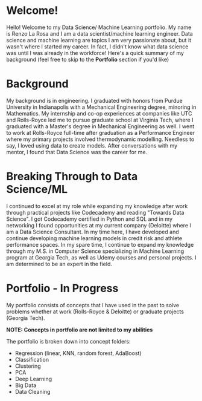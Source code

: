 # Welcome!
Hello! Welcome to my Data Science/ Machine Learning portfolio. My name is Renzo La Rosa and I am a data scientist/machine learning engineer.
Data science and machine learning are topics I am very passionate about, but it wasn't where I started my career. In fact, I didn't know what
data science was until I was already in the workforce! Here's a quick summary of my background (feel free to skip to the **Portfolio** section
if you'd like)

# Background
My background is in engineering. I graduated with honors from Purdue University in Indianapolis with a Mechanical Engineering degree, minoring
in Mathematics. My internship and co-op experiences at companies like UTC and Rolls-Royce led me to pursue graduate school at Virginia Tech, 
where I graduated with a Master's degree in Mechanical Engineering as well. I went to work at Rolls-Royce full-time after graduation as a
Performance Engineer where my primary projects involved thermodynamic modelling. Needless to say, I loved using data to create models. After
conversations with my mentor, I found that Data Science was the career for me.

# Breaking Through to Data Science/ML
I continued to excel at my role while expanding my knowledge after work through practical projects like Codecademy and reading "Towards Data
Science". I got Codecademy certified in Python and SQL and in my networking I found opportunities at my current company (Deloitte) where I am 
a Data Science Consultant. In my time here, I have developed and continue developing machine learning models in credit risk and athlete performance
spaces. In my spare time, I continue to expand my knowledge through my M.S. in Computer Science specializing in Machine Learning program at 
Georgia Tech, as well as Udemy courses and personal projects. I am determined to be an expert in the field.

# Portfolio - In Progress
My portfolio consists of concepts that I have used in the past to solve problems whether at work (Rolls-Royce & Deloitte) or graduate projects
(Georgia Tech). 

**NOTE: Concepts in portfolio are not limited to my abilities**

The portfolio is broken down into concept folders:
- Regression (linear, KNN, random forest, AdaBoost)
- Classification
- Clustering
- PCA
- Deep Learning
- Big Data
- Data Cleaning

